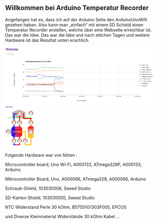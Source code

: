 ## Willkommen bei Arduino Temperatur Recorder 
Angefangen hat es, dass ich auf der Arduino Seite den ArduinoUnoWifi gesehen haben. Also kann man „einfach“ mit einem SD Schield  einen Temperatur Recorder erstellen, welche über eine Webseite erreichbar ist. 
Das war die Idee.
Das war die Idee und nach etlichen Tagen und weitere Hardware ist das Resultat unten erschlich.

![](html1.png "Google Line Chart")
![](html2.png "Google Visualization: Gauge")


Folgende Hardware war von Nöten :

  Microcontroller board, Uno Wi-Fi, A000133, ATmega328P, A000133, Arduino
  
  Mikrocontroller Board, Uno, A000066, ATmega328, A000066, Arduino
  
  Schraub-Shield, 103030006, Seeed Studio
  
  SD-Karten-Shield, 103030005, Seeed Studio
  
  NTC-Widerstand Perle 30 kOhm, B57551G1303F005, EPCOS
  
  und Diverse Kleinmaterial Widerstände 30 kOhm Kabel ...


